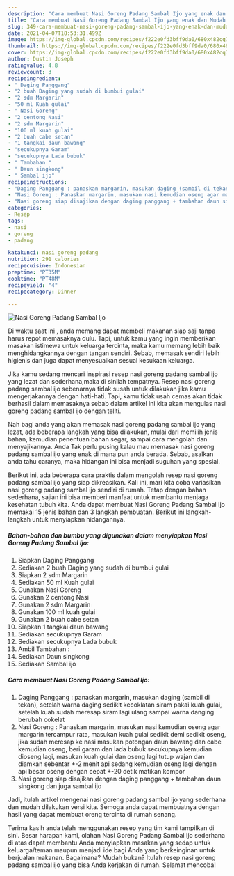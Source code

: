 ```yaml
---
description: "Cara membuat Nasi Goreng Padang Sambal Ijo yang enak dan Mudah Dibuat"
title: "Cara membuat Nasi Goreng Padang Sambal Ijo yang enak dan Mudah Dibuat"
slug: 349-cara-membuat-nasi-goreng-padang-sambal-ijo-yang-enak-dan-mudah-dibuat
date: 2021-04-07T18:53:31.499Z
image: https://img-global.cpcdn.com/recipes/f222e0fd3bff9da0/680x482cq70/nasi-goreng-padang-sambal-ijo-foto-resep-utama.jpg
thumbnail: https://img-global.cpcdn.com/recipes/f222e0fd3bff9da0/680x482cq70/nasi-goreng-padang-sambal-ijo-foto-resep-utama.jpg
cover: https://img-global.cpcdn.com/recipes/f222e0fd3bff9da0/680x482cq70/nasi-goreng-padang-sambal-ijo-foto-resep-utama.jpg
author: Dustin Joseph
ratingvalue: 4.8
reviewcount: 3
recipeingredient:
- " Daging Panggang"
- "2 buah Daging yang sudah di bumbui gulai"
- "2 sdm Margarin"
- "50 ml Kuah gulai"
- " Nasi Goreng"
- "2 centong Nasi"
- "2 sdm Margarin"
- "100 ml kuah gulai"
- "2 buah cabe setan"
- "1 tangkai daun bawang"
- "secukupnya Garam"
- "secukupnya Lada bubuk"
- " Tambahan "
- " Daun singkong"
- " Sambal ijo"
recipeinstructions:
- "Daging Panggang : panaskan margarin, masukan daging (sambil di tekan), setelah warna daging sedikit kecoklatan siram pakai kuah gulai, setelah kuah sudah meresap siram lagi ulang sampai warna danging berubah cokelat"
- "Nasi Goreng : Panaskan margarin, masukan nasi kemudian oseng agar margarin tercampur rata, masukan kuah gulai sedikit demi sedikit oseng, jika sudah meresap ke nasi masukan potongan daun bawang dan cabe kemudian oseng, beri garam dan lada bubuk secukupnya kemudian dioseng lagi, masukan kuah gulai dan oseng lagi tutup wajan dan diamkan sebentar +-2 menit api sedang kemudian oseng lagi dengan api besar oseng dengan cepat +-20 detik matikan kompor"
- "Nasi goreng siap disajikan dengan daging panggang + tambahan daun singkong dan juga sambal ijo"
categories:
- Resep
tags:
- nasi
- goreng
- padang

katakunci: nasi goreng padang 
nutrition: 291 calories
recipecuisine: Indonesian
preptime: "PT35M"
cooktime: "PT48M"
recipeyield: "4"
recipecategory: Dinner

---
```



![Nasi Goreng Padang Sambal Ijo](https://img-global.cpcdn.com/recipes/f222e0fd3bff9da0/680x482cq70/nasi-goreng-padang-sambal-ijo-foto-resep-utama.jpg)

Di waktu  saat ini , anda memang dapat membeli makanan siap saji tanpa harus repot memasaknya dulu. Tapi, untuk kamu yang ingin memberikan masakan istimewa untuk keluarga tercinta, maka kamu memang lebih baik menghidangkannya dengan tangan sendiri. Sebab, memasak sendiri lebih higienis dan juga dapat menyesuaikan sesuai kesukaan keluarga.

Jika kamu sedang mencari inspirasi resep nasi goreng padang sambal ijo yang lezat dan sederhana,maka di sinilah tempatnya. Resep nasi goreng padang sambal ijo  sebenarnya tidak susah untuk dilakukan jika kamu mengerjakannya dengan hati-hati. Tapi, kamu tidak usah cemas akan tidak berhasil dalam memasaknya 
sebab dalam artikel ini kita akan mengulas nasi goreng padang sambal ijo dengan teliti.  



Nah bagi anda yang akan memasak nasi goreng padang sambal ijo yang lezat, ada beberapa langkah yang bisa dilakukan, mulai dari memilih jenis bahan, kemudian penentuan bahan segar, sampai cara mengolah dan menyajikannya. Anda Tak perlu pusing kalau mau memasak nasi goreng padang sambal ijo yang enak di mana pun anda berada. Sebab, asalkan anda  tahu caranya, maka hidangan ini bisa menjadi suguhan yang spesial.

Berikut ini, ada beberapa cara praktis  dalam mengolah resep nasi goreng padang sambal ijo yang siap dikreasikan. Kali ini, mari kita coba variasikan nasi goreng padang sambal ijo sendiri di rumah. Tetap dengan bahan sederhana, sajian ini bisa memberi manfaat untuk membantu menjaga kesehatan tubuh kita. Anda dapat membuat Nasi Goreng Padang Sambal Ijo memakai 15 jenis bahan dan 3 langkah pembuatan. Berikut ini langkah-langkah untuk menyiapkan hidangannya.

<!--inarticleads1-->

##### Bahan-bahan dan bumbu yang digunakan dalam menyiapkan Nasi Goreng Padang Sambal Ijo:

1. Siapkan  Daging Panggang
1. Sediakan 2 buah Daging yang sudah di bumbui gulai
1. Siapkan 2 sdm Margarin
1. Sediakan 50 ml Kuah gulai
1. Gunakan  Nasi Goreng
1. Gunakan 2 centong Nasi
1. Gunakan 2 sdm Margarin
1. Gunakan 100 ml kuah gulai
1. Gunakan 2 buah cabe setan
1. Siapkan 1 tangkai daun bawang
1. Sediakan secukupnya Garam
1. Sediakan secukupnya Lada bubuk
1. Ambil  Tambahan :
1. Sediakan  Daun singkong
1. Sediakan  Sambal ijo




<!--inarticleads2-->

##### Cara membuat Nasi Goreng Padang Sambal Ijo:

1. Daging Panggang : panaskan margarin, masukan daging (sambil di tekan), setelah warna daging sedikit kecoklatan siram pakai kuah gulai, setelah kuah sudah meresap siram lagi ulang sampai warna danging berubah cokelat
1. Nasi Goreng : Panaskan margarin, masukan nasi kemudian oseng agar margarin tercampur rata, masukan kuah gulai sedikit demi sedikit oseng, jika sudah meresap ke nasi masukan potongan daun bawang dan cabe kemudian oseng, beri garam dan lada bubuk secukupnya kemudian dioseng lagi, masukan kuah gulai dan oseng lagi tutup wajan dan diamkan sebentar +-2 menit api sedang kemudian oseng lagi dengan api besar oseng dengan cepat +-20 detik matikan kompor
1. Nasi goreng siap disajikan dengan daging panggang + tambahan daun singkong dan juga sambal ijo




Jadi, itulah artikel mengenai  nasi goreng padang sambal ijo  yang sederhana dan mudah dilakukan versi kita. Semoga anda dapat membuatnya dengan hasil yang dapat membuat oreng tercinta di rumah senang. 

Terima kasih anda telah menggunakan resep yang tim kami tampilkan di sini. Besar harapan kami, olahan  Nasi Goreng Padang Sambal Ijo sederhana di atas dapat membantu Anda menyiapkan masakan yang sedap untuk keluarga/teman maupun menjadi ide bagi Anda yang berkeinginan untuk berjualan makanan. Bagaimana? Mudah bukan? Itulah resep nasi goreng padang sambal ijo yang bisa Anda kerjakan di rumah. Selamat mencoba!

